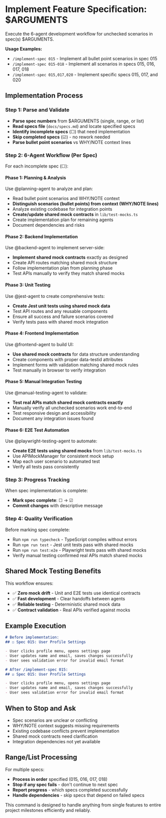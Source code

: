 # Implement Feature Specification: $ARGUMENTS

Execute the 6-agent development workflow for unchecked scenarios in spec(s) $ARGUMENTS.

**Usage Examples:**
- `/implement-spec 015` - Implement all bullet point scenarios in spec 015
- `/implement-spec 015-018` - Implement all scenarios in specs 015, 016, 017, 018
- `/implement-spec 015,017,020` - Implement specific specs 015, 017, and 020

## Implementation Process

### Step 1: Parse and Validate
- **Parse spec numbers** from $ARGUMENTS (single, range, or list)
- **Read specs file** (`docs/specs.md`) and locate specified specs
- **Identify incomplete specs** (☐) that need implementation
- **Skip completed specs** (☑) - no rework needed
- **Parse bullet point scenarios** vs WHY/NOTE context lines

### Step 2: 6-Agent Workflow (Per Spec)

For each incomplete spec (☐):

#### Phase 1: Planning & Analysis
Use @planning-agent to analyze and plan:
- Read bullet point scenarios and WHY/NOTE context
- **Distinguish scenarios (bullet points) from context (WHY/NOTE lines)**
- Analyze existing codebase for integration points
- **Create/update shared mock contracts** in `lib/test-mocks.ts`
- Create implementation plan for remaining agents
- Document dependencies and risks

#### Phase 2: Backend Implementation  
Use @backend-agent to implement server-side:
- **Implement shared mock contracts** exactly as designed
- Create API routes matching shared mock structure
- Follow implementation plan from planning phase
- Test APIs manually to verify they match shared mocks

#### Phase 3: Unit Testing
Use @jest-agent to create comprehensive tests:
- **Create Jest unit tests using shared mock data**
- Test API routes and any reusable components
- Ensure all success and failure scenarios covered
- Verify tests pass with shared mock integration

#### Phase 4: Frontend Implementation
Use @frontend-agent to build UI:
- **Use shared mock contracts** for data structure understanding
- Create components with proper data-testid attributes
- Implement forms with validation matching shared mock rules
- Test manually in browser to verify integration

#### Phase 5: Manual Integration Testing
Use @manual-testing-agent to validate:
- **Test real APIs match shared mock contracts exactly**
- Manually verify all unchecked scenarios work end-to-end
- Test responsive design and accessibility
- Document any integration issues found

#### Phase 6: E2E Test Automation
Use @playwright-testing-agent to automate:
- **Create E2E tests using shared mocks** from `lib/test-mocks.ts`
- Use APIMockManager for consistent mock setup
- Map each user scenario to automated test
- Verify all tests pass consistently

### Step 3: Progress Tracking

When spec implementation is complete:
- **Mark spec complete**: ☐ → ☑ 
- **Commit changes** with descriptive message

### Step 4: Quality Verification

Before marking spec complete:
- Run `npm run typecheck` - TypeScript compiles without errors
- Run `npm run test` - Jest unit tests pass with shared mocks
- Run `npm run test:e2e` - Playwright tests pass with shared mocks  
- Verify manual testing confirmed real APIs match shared mocks

## Shared Mock Testing Benefits

This workflow ensures:
- ✅ **Zero mock drift** - Unit and E2E tests use identical contracts
- ✅ **Fast development** - Clear handoffs between agents
- ✅ **Reliable testing** - Deterministic shared mock data
- ✅ **Contract validation** - Real APIs verified against mocks

## Example Execution

```markdown
# Before implementation:
## ☐ Spec 015: User Profile Settings

- User clicks profile menu, opens settings page
- User updates name and email, saves changes successfully  
- User sees validation error for invalid email format

# After /implement-spec 015:
## ☑ Spec 015: User Profile Settings

- User clicks profile menu, opens settings page
- User updates name and email, saves changes successfully  
- User sees validation error for invalid email format
```

## When to Stop and Ask

- Spec scenarios are unclear or conflicting
- WHY/NOTE context suggests missing requirements
- Existing codebase conflicts prevent implementation
- Shared mock contracts need clarification
- Integration dependencies not yet available

## Range/List Processing

For multiple specs:
- **Process in order** specified (015, 016, 017, 018)
- **Stop if any spec fails** - don't continue to next spec
- **Report progress** - which specs completed successfully
- **Handle dependencies** - skip specs that depend on failed specs

This command is designed to handle anything from single features to entire project milestones efficiently and reliably.